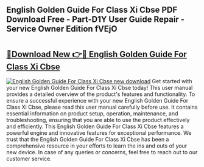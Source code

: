 ## English Golden Guide For Class Xi Cbse PDF Download Free - Part-D1Y User Guide Repair - Service Owner Edition fVEjO

# <h2><a href="http://bc53113.oget.top/?id=English+Golden+Guide+For+Class+Xi+Cbse">🔗Download New 👉🔴 English Golden Guide For Class Xi Cbse</a></h2>

[![English Golden Guide For Class Xi Cbse new download](https://i.imgur.com/5g1atiW.png)](http://bc53113.oget.top/?id=English+Golden+Guide+For+Class+Xi+Cbse)
Get started with your new English Golden Guide For Class Xi Cbse today! This user manual provides a detailed overview of the product's features and functionality. To ensure a successful experience with your new English Golden Guide For Class Xi Cbse, please read this user manual carefully before use. It contains essential information on product setup, operation, maintenance, and troubleshooting, ensuring that you are able to use the product effectively and efficiently. This English Golden Guide For Class Xi Cbse features a powerful engine and innovative features for exceptional performance. We trust that the English Golden Guide For Class Xi Cbse has been a comprehensive resource in your efforts to learn the ins and outs of your new device. In case of any queries or concerns, feel free to reach out to our customer service.
